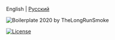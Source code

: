 English | [Русский](README.ru.MD)

![Boilerplate 2020 by TheLongRunSmoke](https://github.com/TheLongRunSmoke/android-boilerplate-2020/blob/gh-pages/header.jpg)

[![License](https://img.shields.io/badge/License-Apache%202.0-blue.svg)](https://opensource.org/licenses/Apache-2.0)
